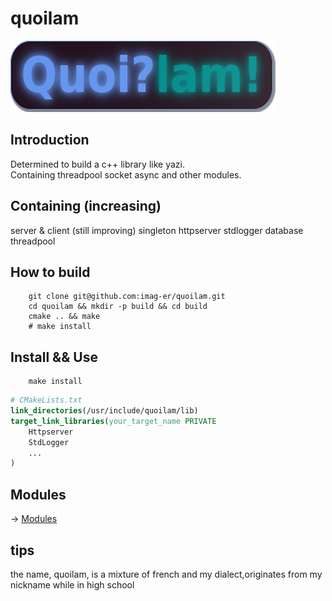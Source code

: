 # quoilam
![](icon.png)

## Introduction
Determined to build a c++ library like yazi.  
Containing threadpool socket async and other modules.
## Containing (increasing)
server & client (still improving)
singleton 
httpserver
stdlogger
database
threadpool 
## How to build
```shell
    git clone git@github.com:imag-er/quoilam.git
    cd quoilam && mkdir -p build && cd build  
    cmake .. && make
    # make install
```
## Install && Use
```shell
    make install
``` 
```cmake
# CMakeLists.txt
link_directories(/usr/include/quoilam/lib)
target_link_libraries(your_target_name PRIVATE 
    Httpserver
    StdLogger
    ...
)
```
## Modules
-> [Modules](MODULE.md)

## tips
the name, quoilam, is a mixture of french and my dialect,originates from my nickname while in high school